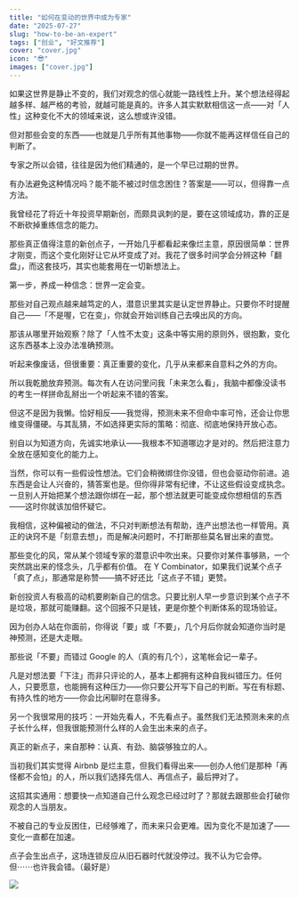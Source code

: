 ```yaml
---
title: "如何在变动的世界中成为专家"
date: "2025-07-27"
slug: "how-to-be-an-expert"
tags: ["创业", "好文推荐"]
cover: "cover.jpg"
icon: "😎"
images: ["cover.jpg"]
---
```

如果这世界是静止不变的，我们对观念的信心就能一路线性上升。某个想法经得起越多样、越严格的考验，就越可能是真的。许多人其实默默相信这一点——对「人性」这种变化不大的领域来说，这么想或许没错。



但对那些会变的东西——也就是几乎所有其他事物——你就不能再这样信任自己的判断了。



专家之所以会错，往往是因为他们精通的，是一个早已过期的世界。



有办法避免这种情况吗？能不能不被过时信念困住？答案是——可以，但得靠一点方法。



我曾经花了将近十年投资早期新创，而颇具讽刺的是，要在这领域成功，靠的正是不断砍掉重练信念的能力。



那些真正值得注意的新创点子，一开始几乎都看起来像烂主意，原因很简单：世界才刚变，而这个变化刚好让它从坏变成了对。我花了很多时间学会分辨这种「翻盘」，而这套技巧，其实也能套用在一切新想法上。



第一步，养成一种信念：世界一定会变。



那些对自己观点越来越笃定的人，潜意识里其实是认定世界静止。只要你不时提醒自己——「不是喔，它在变」，你就会开始训练自己去嗅出风的方向。



那该从哪里开始观察？除了「人性不太变」这条中等实用的原则外，很抱歉，变化这东西基本上没办法准确预测。



听起来像废话，但很重要：真正重要的变化，几乎从来都来自意料之外的方向。



所以我乾脆放弃预测。每次有人在访问里问我「未来怎么看」，我脑中都像没读书的考生一样拼命乱掰出一个听起来不错的答案。



但这不是因为我懒。恰好相反——我觉得，预测未来不但命中率可怜，还会让你思维变得僵硬。与其乱猜，不如选择更实际的策略：彻底、彻底地保持开放心态。



别自以为知道方向，先诚实地承认——我根本不知道哪边才是对的。然后把注意力全放在感知变化的能力上。



当然，你可以有一些假设性想法。它们会稍微绑住你没错，但也会驱动你前进。追东西是会让人兴奋的，猜答案也是。但你得非常有纪律，不让这些假设变成执念。
一旦别人开始把某个想法跟你绑在一起，那个想法就更可能变成你想相信的东西——这时你就该加倍怀疑它。



我相信，这种偏被动的做法，不只对判断想法有帮助，连产出想法也一样管用。真正的诀窍不是「刻意去想」，而是解决问题时，不打断那些莫名冒出来的直觉。



那些变化的风，常从某个领域专家的潜意识中吹出来。只要你对某件事够熟，一个突然跳出来的怪念头，几乎都有价值。
在 Y Combinator，如果我们说某个点子「疯了点」，那通常是称赞——搞不好还比「这点子不错」更赞。



新创投资人有极高的动机要刷新自己的信念。只要比别人早一步意识到某个点子不是垃圾，那就可能赚翻。这个回报不只是钱，更是你整个判断体系的现场验证。



因为创办人站在你面前，你得说「要」或「不要」，几个月后你就会知道你当时是神预测，还是大走眼。



那些说「不要」而错过 Google 的人（真的有几个），这笔帐会记一辈子。



凡是对想法要「下注」而非只评论的人，基本上都拥有这种自我纠错压力。任何人，只要愿意，也能拥有这种压力——你只要公开写下自己的判断。写在有标题、有持久性的地方——你会比闲聊时在意得多。



另一个我很常用的技巧：一开始先看人，不先看点子。虽然我们无法预测未来的点子长什么样，但我很能预测什么样的人会生出未来的点子。



真正的新点子，来自那种：认真、有劲、脑袋够独立的人。



当初我们其实觉得 Airbnb 是烂主意，但我们看得出来——创办人他们是那种「再怪都不会怕」的人，所以我们选择先信人、再信点子，最后押对了。



这招其实通用：想要快一点知道自己什么观念已经过时了？那就去跟那些会打破你观念的人当朋友。



不被自己的专业反困住，已经够难了，而未来只会更难。因为变化不是加速了——变化一直都在加速。



点子会生出点子，这场连锁反应从旧石器时代就没停过。我不认为它会停。
但⋯⋯也许我会错。（最好是）




![](https://prod-files-secure.s3.us-west-2.amazonaws.com/112d0858-5090-4d34-a606-b75eb8d65fd2/46476355-9cf3-4e99-9b7a-3531bc426380/1000202064.png?X-Amz-Algorithm=AWS4-HMAC-SHA256&X-Amz-Content-Sha256=UNSIGNED-PAYLOAD&X-Amz-Credential=ASIAZI2LB466R3PSQX6N%2F20250927%2Fus-west-2%2Fs3%2Faws4_request&X-Amz-Date=20250927T061624Z&X-Amz-Expires=3600&X-Amz-Security-Token=IQoJb3JpZ2luX2VjEBUaCXVzLXdlc3QtMiJHMEUCIQDhdvUCSCdhD%2FlmT8oG3IU0EyOzRKJxkhxgD%2BbvriZIqgIgf9Sg27Y%2FEbDmpAmn5exBYbVPyHQtR6J4XYbAo3RxPTEqiAQInv%2F%2F%2F%2F%2F%2F%2F%2F%2F%2FARAAGgw2Mzc0MjMxODM4MDUiDKMoQtWJLfcd9Fs7ICrcA8nkMEnk1k4%2BRebZDwIelo%2FRsA%2FPOWBV5TNfPSH7AC7rjSNHSoX5YM2tLv95RBw1DzX00v6yU4rbhorf49qHgZ385I5FuGi6ga24XqHMOYA3V0QSJjgmGBwmjAHH6EAabmRKAIahKhDQbL3OwxRpEmM7W5hEV2uxJR7IVkCvUO1nGLJlfw3Es192gCj7ZkOlTJmD7%2F81Hdjov6pIO1fZT8M1FWt3SP%2BNO6UN2Ic7aOnAWEyBTEUk3gRbTt0gyf8Kr9UKsAXWlxMUALNY7IygZBD8Mmp3UUsLZwIYLV%2FDD%2Btn7EH3%2Fc7EFQxEwAfgzHuf1KeFhSnp0i3k74kaLF7I3Csn%2BDrmRWl21XugXNF0ZJ%2BK6%2F26fH%2FPAVaU01JUsuQuhhhDkAPuGNvqA3IPJHnXAEM%2FuOwmW%2B%2FoZ7P2Qdq3LLrB7e8rwnbdEkUXLKiTNkWOl7jzcYfKVr7DMZXXevpBcEU5uGvGnBA9jD66B5zOFbus0anAUTeSty9lh2YFCD0bFs3H1qMFhXjSkCZ023Ofw8yyR5dBapsp0K7gz9UfqzUHeZPlb0Z2HtMGzy2sd9zoZbX31l8tvMBunLsnWfysDHRwg7luIcRiLdKNUaxZrw8FHmJ8D6KZL%2BKPP1EvMJnc3cYGOqUBHUPj7T0LOssyFFl9UH1tkB7d0tuASV6z4aUuNHZoIT1GF94s6LxwwgLz1Znvb9c1L2ACfzN5ZbirWghbKuDd0rrbn6BG11FqijfGsLEiOS3NbhDm8nGFq%2F1dUgRZCaVCIvEcwyX5tl2NL3bJJcKwdrIZsAywISTVNLleKER8UziUozD98nrLGETo0q3JpXJLHC6GW0%2Fny44RCfm7xgVUMVPfowyb&X-Amz-Signature=5f24e8fe9c9f20b108813f952c33bffbfa71032f064155b0eb2173f440ed46fa&X-Amz-SignedHeaders=host&x-amz-checksum-mode=ENABLED&x-id=GetObject)

